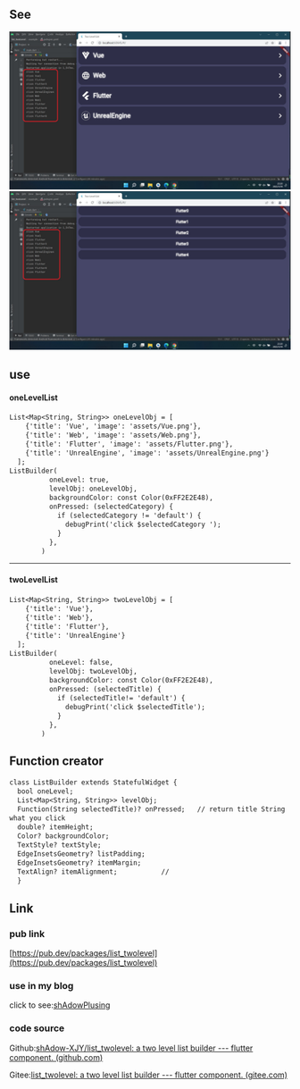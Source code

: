 ## See

![OneLevel](https://github.com/shAdow-XJY/list_twolevel/blob/master/example/assets/twolevellist2.jpg)
![TwoLevel](https://github.com/shAdow-XJY/list_twolevel/blob/master/example/assets/twolevellist1.jpg)

## use

#### oneLevelList

```
List<Map<String, String>> oneLevelObj = [
    {'title': 'Vue', 'image': 'assets/Vue.png'},
    {'title': 'Web', 'image': 'assets/Web.png'},
    {'title': 'Flutter', 'image': 'assets/Flutter.png'},
    {'title': 'UnrealEngine', 'image': 'assets/UnrealEngine.png'}
  ];
ListBuilder(
          oneLevel: true,
          levelObj: oneLevelObj,
          backgroundColor: const Color(0xFF2E2E48),
          onPressed: (selectedCategory) {
            if (selectedCategory != 'default') {
              debugPrint('click $selectedCategory ');
            }
          },
        )
```

---

#### twoLevelList

```
List<Map<String, String>> twoLevelObj = [
    {'title': 'Vue'},
    {'title': 'Web'},
    {'title': 'Flutter'},
    {'title': 'UnrealEngine'}
  ];
ListBuilder(
          oneLevel: false,
          levelObj: twoLevelObj,
          backgroundColor: const Color(0xFF2E2E48),
          onPressed: (selectedTitle) {
            if (selectedTitle!= 'default') {
              debugPrint('click $selectedTitle');
            }
          },
        )
```

## Function creator

```
class ListBuilder extends StatefulWidget {
  bool oneLevel;
  List<Map<String, String>> levelObj;
  Function(String selectedTitle)? onPressed;   // return title String what you click
  double? itemHeight;
  Color? backgroundColor;
  TextStyle? textStyle;
  EdgeInsetsGeometry? listPadding;
  EdgeInsetsGeometry? itemMargin;
  TextAlign? itemAlignment;           //
  }
```

## Link

### pub link

[https://pub.dev/packages/list_twolevel](https://pub.dev/packages/list_twolevel)

### use in my blog

click to see:[shAdowPlusing](https://shadowplusing.website/#/)

### code source

Github:[shAdow-XJY/list_twolevel: a two level list builder --- flutter component. (github.com)](https://github.com/shAdow-XJY/list_twolevel)

Gitee:[list_twolevel: a two level list builder --- flutter component. (gitee.com)](https://gitee.com/shAdowPlusing/list_twolevel)